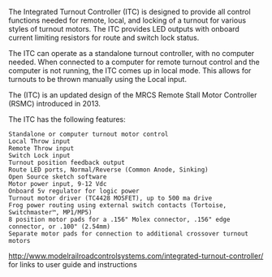 The Integrated Turnout Controller (ITC) is designed to provide all control functions needed for remote, local, and locking of a turnout for various styles of turnout motors. The ITC provides LED outputs with onboard current limiting resistors for route and switch lock status.

The ITC can operate as a standalone turnout controller, with no computer needed. When connected to a computer for remote turnout control and the computer is not running, the ITC comes up in local mode. This allows for turnouts to be thrown manually using the Local input.

The (ITC) is an updated design of the MRCS Remote Stall Motor Controller (RSMC) introduced in 2013.

The ITC has the following features:

    Standalone or computer turnout motor control
    Local Throw input
    Remote Throw input
    Switch Lock input
    Turnout position feedback output
    Route LED ports, Normal/Reverse (Common Anode, Sinking)
    Open Source sketch software
    Motor power input, 9-12 Vdc
    Onboard 5v regulator for logic power
    Turnout motor driver (TC4428 MOSFET), up to 500 ma drive
    Frog power routing using external switch contacts (Tortoise, Switchmaster™, MP1/MP5)
    8 position motor pads for a .156" Molex connector, .156" edge connector, or .100" (2.54mm)
    Separate motor pads for connection to additional crossover turnout motors

http://www.modelrailroadcontrolsystems.com/integrated-turnout-controller/ for links to user guide and instructions
